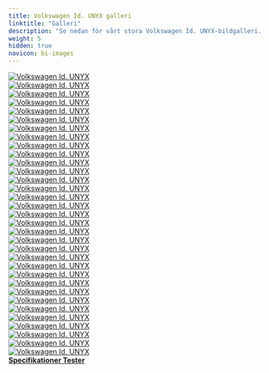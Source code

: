 ```yaml
---
title: Volkswagen Id. UNYX galleri
linktitle: "Galleri"
description: "Se nedan för vårt stora Volkswagen Id. UNYX-bildgalleri. Klicka på bilderna för högupplösta versioner."
weight: 5
hidden: true
navicon: bi-images
---
```

<!-- markdownlint-disable MD033 -->
<div class="row" id ="my-gallery">
	<div class="pswp-grid-item col-6 col-md-4">
		<a href="https://media.evkx.net/multimedia/models/volkswagen/id._unyx/id._unyx/headlights_1.jpg"
data-pswp-src="https://media.evkx.net/multimedia/models/volkswagen/id._unyx/id._unyx/headlights_1.jpg"
data-pswp-width="3000"
data-pswp-height="1687" 
target="_blank">
			<img src="https://media.evkx.net/multimedia/models/volkswagen/id._unyx/id._unyx/headlights_1_xst.jpg" alt="Volkswagen Id. UNYX" class="img-fluid " />
		</a>
	</div>
	<div class="pswp-grid-item col-6 col-md-4">
		<a href="https://media.evkx.net/multimedia/models/volkswagen/id._unyx/id._unyx/headlights_2.jpg"
data-pswp-src="https://media.evkx.net/multimedia/models/volkswagen/id._unyx/id._unyx/headlights_2.jpg"
data-pswp-width="3000"
data-pswp-height="1854" 
target="_blank">
			<img src="https://media.evkx.net/multimedia/models/volkswagen/id._unyx/id._unyx/headlights_2_xst.jpg" alt="Volkswagen Id. UNYX" class="img-fluid " />
		</a>
	</div>
	<div class="pswp-grid-item col-6 col-md-4">
		<a href="https://media.evkx.net/multimedia/models/volkswagen/id._unyx/id._unyx/interior_1.jpg"
data-pswp-src="https://media.evkx.net/multimedia/models/volkswagen/id._unyx/id._unyx/interior_1.jpg"
data-pswp-width="3000"
data-pswp-height="1671" 
target="_blank">
			<img src="https://media.evkx.net/multimedia/models/volkswagen/id._unyx/id._unyx/interior_1_xst.jpg" alt="Volkswagen Id. UNYX" class="img-fluid " />
		</a>
	</div>
	<div class="pswp-grid-item col-6 col-md-4">
		<a href="https://media.evkx.net/multimedia/models/volkswagen/id._unyx/id._unyx/interior_2.jpg"
data-pswp-src="https://media.evkx.net/multimedia/models/volkswagen/id._unyx/id._unyx/interior_2.jpg"
data-pswp-width="3000"
data-pswp-height="1738" 
target="_blank">
			<img src="https://media.evkx.net/multimedia/models/volkswagen/id._unyx/id._unyx/interior_2_xst.jpg" alt="Volkswagen Id. UNYX" class="img-fluid " />
		</a>
	</div>
	<div class="pswp-grid-item col-6 col-md-4">
		<a href="https://media.evkx.net/multimedia/models/volkswagen/id._unyx/id._unyx/interior_3.jpg"
data-pswp-src="https://media.evkx.net/multimedia/models/volkswagen/id._unyx/id._unyx/interior_3.jpg"
data-pswp-width="3000"
data-pswp-height="1965" 
target="_blank">
			<img src="https://media.evkx.net/multimedia/models/volkswagen/id._unyx/id._unyx/interior_3_xst.jpg" alt="Volkswagen Id. UNYX" class="img-fluid " />
		</a>
	</div>
	<div class="pswp-grid-item col-6 col-md-4">
		<a href="https://media.evkx.net/multimedia/models/volkswagen/id._unyx/id._unyx/interior_4.jpg"
data-pswp-src="https://media.evkx.net/multimedia/models/volkswagen/id._unyx/id._unyx/interior_4.jpg"
data-pswp-width="3000"
data-pswp-height="1910" 
target="_blank">
			<img src="https://media.evkx.net/multimedia/models/volkswagen/id._unyx/id._unyx/interior_4_xst.jpg" alt="Volkswagen Id. UNYX" class="img-fluid " />
		</a>
	</div>
	<div class="pswp-grid-item col-6 col-md-4">
		<a href="https://media.evkx.net/multimedia/models/volkswagen/id._unyx/id._unyx/interior_5.jpg"
data-pswp-src="https://media.evkx.net/multimedia/models/volkswagen/id._unyx/id._unyx/interior_5.jpg"
data-pswp-width="3000"
data-pswp-height="1687" 
target="_blank">
			<img src="https://media.evkx.net/multimedia/models/volkswagen/id._unyx/id._unyx/interior_5_xst.jpg" alt="Volkswagen Id. UNYX" class="img-fluid " />
		</a>
	</div>
	<div class="pswp-grid-item col-6 col-md-4">
		<a href="https://media.evkx.net/multimedia/models/volkswagen/id._unyx/id._unyx/interior_6.jpg"
data-pswp-src="https://media.evkx.net/multimedia/models/volkswagen/id._unyx/id._unyx/interior_6.jpg"
data-pswp-width="3000"
data-pswp-height="2000" 
target="_blank">
			<img src="https://media.evkx.net/multimedia/models/volkswagen/id._unyx/id._unyx/interior_6_xst.jpg" alt="Volkswagen Id. UNYX" class="img-fluid " />
		</a>
	</div>
	<div class="pswp-grid-item col-6 col-md-4">
		<a href="https://media.evkx.net/multimedia/models/volkswagen/id._unyx/id._unyx/main_1.jpg"
data-pswp-src="https://media.evkx.net/multimedia/models/volkswagen/id._unyx/id._unyx/main_1.jpg"
data-pswp-width="3000"
data-pswp-height="1687" 
target="_blank">
			<img src="https://media.evkx.net/multimedia/models/volkswagen/id._unyx/id._unyx/main_1_xst.jpg" alt="Volkswagen Id. UNYX" class="img-fluid " />
		</a>
	</div>
	<div class="pswp-grid-item col-6 col-md-4">
		<a href="https://media.evkx.net/multimedia/models/volkswagen/id._unyx/id._unyx/rearlights_1.jpg"
data-pswp-src="https://media.evkx.net/multimedia/models/volkswagen/id._unyx/id._unyx/rearlights_1.jpg"
data-pswp-width="3000"
data-pswp-height="1951" 
target="_blank">
			<img src="https://media.evkx.net/multimedia/models/volkswagen/id._unyx/id._unyx/rearlights_1_xst.jpg" alt="Volkswagen Id. UNYX" class="img-fluid " />
		</a>
	</div>
	<div class="pswp-grid-item col-6 col-md-4">
		<a href="https://media.evkx.net/multimedia/models/volkswagen/id._unyx/id._unyx/roof_1.jpg"
data-pswp-src="https://media.evkx.net/multimedia/models/volkswagen/id._unyx/id._unyx/roof_1.jpg"
data-pswp-width="3000"
data-pswp-height="2000" 
target="_blank">
			<img src="https://media.evkx.net/multimedia/models/volkswagen/id._unyx/id._unyx/roof_1_xst.jpg" alt="Volkswagen Id. UNYX" class="img-fluid " />
		</a>
	</div>
	<div class="pswp-grid-item col-6 col-md-4">
		<a href="https://media.evkx.net/multimedia/models/volkswagen/id._unyx/id._unyx/roof_2.jpg"
data-pswp-src="https://media.evkx.net/multimedia/models/volkswagen/id._unyx/id._unyx/roof_2.jpg"
data-pswp-width="3000"
data-pswp-height="1493" 
target="_blank">
			<img src="https://media.evkx.net/multimedia/models/volkswagen/id._unyx/id._unyx/roof_2_xst.jpg" alt="Volkswagen Id. UNYX" class="img-fluid " />
		</a>
	</div>
	<div class="pswp-grid-item col-6 col-md-4">
		<a href="https://media.evkx.net/multimedia/models/volkswagen/id._unyx/id._unyx/screens_1.jpg"
data-pswp-src="https://media.evkx.net/multimedia/models/volkswagen/id._unyx/id._unyx/screens_1.jpg"
data-pswp-width="3000"
data-pswp-height="2023" 
target="_blank">
			<img src="https://media.evkx.net/multimedia/models/volkswagen/id._unyx/id._unyx/screens_1_xst.jpg" alt="Volkswagen Id. UNYX" class="img-fluid " />
		</a>
	</div>
	<div class="pswp-grid-item col-6 col-md-4">
		<a href="https://media.evkx.net/multimedia/models/volkswagen/id._unyx/id._unyx/screens_2.jpg"
data-pswp-src="https://media.evkx.net/multimedia/models/volkswagen/id._unyx/id._unyx/screens_2.jpg"
data-pswp-width="3000"
data-pswp-height="1687" 
target="_blank">
			<img src="https://media.evkx.net/multimedia/models/volkswagen/id._unyx/id._unyx/screens_2_xst.jpg" alt="Volkswagen Id. UNYX" class="img-fluid " />
		</a>
	</div>
	<div class="pswp-grid-item col-6 col-md-4">
		<a href="https://media.evkx.net/multimedia/models/volkswagen/id._unyx/id._unyx/screens_3.jpg"
data-pswp-src="https://media.evkx.net/multimedia/models/volkswagen/id._unyx/id._unyx/screens_3.jpg"
data-pswp-width="3000"
data-pswp-height="1836" 
target="_blank">
			<img src="https://media.evkx.net/multimedia/models/volkswagen/id._unyx/id._unyx/screens_3_xst.jpg" alt="Volkswagen Id. UNYX" class="img-fluid " />
		</a>
	</div>
	<div class="pswp-grid-item col-6 col-md-4">
		<a href="https://media.evkx.net/multimedia/models/volkswagen/id._unyx/id._unyx/screens_4.jpg"
data-pswp-src="https://media.evkx.net/multimedia/models/volkswagen/id._unyx/id._unyx/screens_4.jpg"
data-pswp-width="3000"
data-pswp-height="1803" 
target="_blank">
			<img src="https://media.evkx.net/multimedia/models/volkswagen/id._unyx/id._unyx/screens_4_xst.jpg" alt="Volkswagen Id. UNYX" class="img-fluid " />
		</a>
	</div>
	<div class="pswp-grid-item col-6 col-md-4">
		<a href="https://media.evkx.net/multimedia/models/volkswagen/id._unyx/id._unyx/secondroseats_1.jpg"
data-pswp-src="https://media.evkx.net/multimedia/models/volkswagen/id._unyx/id._unyx/secondroseats_1.jpg"
data-pswp-width="3000"
data-pswp-height="1941" 
target="_blank">
			<img src="https://media.evkx.net/multimedia/models/volkswagen/id._unyx/id._unyx/secondroseats_1_xst.jpg" alt="Volkswagen Id. UNYX" class="img-fluid " />
		</a>
	</div>
	<div class="pswp-grid-item col-6 col-md-4">
		<a href="https://media.evkx.net/multimedia/models/volkswagen/id._unyx/id._unyx/secondroseats_2.jpg"
data-pswp-src="https://media.evkx.net/multimedia/models/volkswagen/id._unyx/id._unyx/secondroseats_2.jpg"
data-pswp-width="3000"
data-pswp-height="1941" 
target="_blank">
			<img src="https://media.evkx.net/multimedia/models/volkswagen/id._unyx/id._unyx/secondroseats_2_xst.jpg" alt="Volkswagen Id. UNYX" class="img-fluid " />
		</a>
	</div>
	<div class="pswp-grid-item col-6 col-md-4">
		<a href="https://media.evkx.net/multimedia/models/volkswagen/id._unyx/id._unyx/speakers_1.jpg"
data-pswp-src="https://media.evkx.net/multimedia/models/volkswagen/id._unyx/id._unyx/speakers_1.jpg"
data-pswp-width="3000"
data-pswp-height="2000" 
target="_blank">
			<img src="https://media.evkx.net/multimedia/models/volkswagen/id._unyx/id._unyx/speakers_1_xst.jpg" alt="Volkswagen Id. UNYX" class="img-fluid " />
		</a>
	</div>
	<div class="pswp-grid-item col-6 col-md-4">
		<a href="https://media.evkx.net/multimedia/models/volkswagen/id._unyx/id._unyx/trunk_1.jpg"
data-pswp-src="https://media.evkx.net/multimedia/models/volkswagen/id._unyx/id._unyx/trunk_1.jpg"
data-pswp-width="3000"
data-pswp-height="2193" 
target="_blank">
			<img src="https://media.evkx.net/multimedia/models/volkswagen/id._unyx/id._unyx/trunk_1_xst.jpg" alt="Volkswagen Id. UNYX" class="img-fluid " />
		</a>
	</div>
	<div class="pswp-grid-item col-6 col-md-4">
		<a href="https://media.evkx.net/multimedia/models/volkswagen/id._unyx/details_1.jpg"
data-pswp-src="https://media.evkx.net/multimedia/models/volkswagen/id._unyx/details_1.jpg"
data-pswp-width="3000"
data-pswp-height="1687" 
target="_blank">
			<img src="https://media.evkx.net/multimedia/models/volkswagen/id._unyx/details_1_xst.jpg" alt="Volkswagen Id. UNYX" class="img-fluid " />
		</a>
	</div>
	<div class="pswp-grid-item col-6 col-md-4">
		<a href="https://media.evkx.net/multimedia/models/volkswagen/id._unyx/details_2.jpg"
data-pswp-src="https://media.evkx.net/multimedia/models/volkswagen/id._unyx/details_2.jpg"
data-pswp-width="3000"
data-pswp-height="1898" 
target="_blank">
			<img src="https://media.evkx.net/multimedia/models/volkswagen/id._unyx/details_2_xst.jpg" alt="Volkswagen Id. UNYX" class="img-fluid " />
		</a>
	</div>
	<div class="pswp-grid-item col-6 col-md-4">
		<a href="https://media.evkx.net/multimedia/models/volkswagen/id._unyx/details_3.jpg"
data-pswp-src="https://media.evkx.net/multimedia/models/volkswagen/id._unyx/details_3.jpg"
data-pswp-width="3000"
data-pswp-height="1801" 
target="_blank">
			<img src="https://media.evkx.net/multimedia/models/volkswagen/id._unyx/details_3_xst.jpg" alt="Volkswagen Id. UNYX" class="img-fluid " />
		</a>
	</div>
	<div class="pswp-grid-item col-6 col-md-4">
		<a href="https://media.evkx.net/multimedia/models/volkswagen/id._unyx/exterior_1.jpg"
data-pswp-src="https://media.evkx.net/multimedia/models/volkswagen/id._unyx/exterior_1.jpg"
data-pswp-width="3000"
data-pswp-height="1683" 
target="_blank">
			<img src="https://media.evkx.net/multimedia/models/volkswagen/id._unyx/exterior_1_xst.jpg" alt="Volkswagen Id. UNYX" class="img-fluid " />
		</a>
	</div>
	<div class="pswp-grid-item col-6 col-md-4">
		<a href="https://media.evkx.net/multimedia/models/volkswagen/id._unyx/exterior_2.jpg"
data-pswp-src="https://media.evkx.net/multimedia/models/volkswagen/id._unyx/exterior_2.jpg"
data-pswp-width="3000"
data-pswp-height="1687" 
target="_blank">
			<img src="https://media.evkx.net/multimedia/models/volkswagen/id._unyx/exterior_2_xst.jpg" alt="Volkswagen Id. UNYX" class="img-fluid " />
		</a>
	</div>
	<div class="pswp-grid-item col-6 col-md-4">
		<a href="https://media.evkx.net/multimedia/models/volkswagen/id._unyx/exterior_3.jpg"
data-pswp-src="https://media.evkx.net/multimedia/models/volkswagen/id._unyx/exterior_3.jpg"
data-pswp-width="3000"
data-pswp-height="1687" 
target="_blank">
			<img src="https://media.evkx.net/multimedia/models/volkswagen/id._unyx/exterior_3_xst.jpg" alt="Volkswagen Id. UNYX" class="img-fluid " />
		</a>
	</div>
	<div class="pswp-grid-item col-6 col-md-4">
		<a href="https://media.evkx.net/multimedia/models/volkswagen/id._unyx/exterior_4.jpg"
data-pswp-src="https://media.evkx.net/multimedia/models/volkswagen/id._unyx/exterior_4.jpg"
data-pswp-width="3000"
data-pswp-height="1687" 
target="_blank">
			<img src="https://media.evkx.net/multimedia/models/volkswagen/id._unyx/exterior_4_xst.jpg" alt="Volkswagen Id. UNYX" class="img-fluid " />
		</a>
	</div>
	<div class="pswp-grid-item col-6 col-md-4">
		<a href="https://media.evkx.net/multimedia/models/volkswagen/id._unyx/exterior_5.jpg"
data-pswp-src="https://media.evkx.net/multimedia/models/volkswagen/id._unyx/exterior_5.jpg"
data-pswp-width="3000"
data-pswp-height="1684" 
target="_blank">
			<img src="https://media.evkx.net/multimedia/models/volkswagen/id._unyx/exterior_5_xst.jpg" alt="Volkswagen Id. UNYX" class="img-fluid " />
		</a>
	</div>
	<div class="pswp-grid-item col-6 col-md-4">
		<a href="https://media.evkx.net/multimedia/models/volkswagen/id._unyx/exterior_6.jpg"
data-pswp-src="https://media.evkx.net/multimedia/models/volkswagen/id._unyx/exterior_6.jpg"
data-pswp-width="3000"
data-pswp-height="1690" 
target="_blank">
			<img src="https://media.evkx.net/multimedia/models/volkswagen/id._unyx/exterior_6_xst.jpg" alt="Volkswagen Id. UNYX" class="img-fluid " />
		</a>
	</div>
	<div class="pswp-grid-item col-6 col-md-4">
		<a href="https://media.evkx.net/multimedia/models/volkswagen/id._unyx/exterior_7.jpg"
data-pswp-src="https://media.evkx.net/multimedia/models/volkswagen/id._unyx/exterior_7.jpg"
data-pswp-width="3000"
data-pswp-height="1687" 
target="_blank">
			<img src="https://media.evkx.net/multimedia/models/volkswagen/id._unyx/exterior_7_xst.jpg" alt="Volkswagen Id. UNYX" class="img-fluid " />
		</a>
	</div>
	<div class="pswp-grid-item col-6 col-md-4">
		<a href="https://media.evkx.net/multimedia/models/volkswagen/id._unyx/exterior_8.jpg"
data-pswp-src="https://media.evkx.net/multimedia/models/volkswagen/id._unyx/exterior_8.jpg"
data-pswp-width="3000"
data-pswp-height="1687" 
target="_blank">
			<img src="https://media.evkx.net/multimedia/models/volkswagen/id._unyx/exterior_8_xst.jpg" alt="Volkswagen Id. UNYX" class="img-fluid " />
		</a>
	</div>
	<div class="pswp-grid-item col-6 col-md-4">
		<a href="https://media.evkx.net/multimedia/models/volkswagen/id._unyx/frontseats_1.jpg"
data-pswp-src="https://media.evkx.net/multimedia/models/volkswagen/id._unyx/frontseats_1.jpg"
data-pswp-width="3000"
data-pswp-height="1792" 
target="_blank">
			<img src="https://media.evkx.net/multimedia/models/volkswagen/id._unyx/frontseats_1_xst.jpg" alt="Volkswagen Id. UNYX" class="img-fluid " />
		</a>
	</div>
	<div class="pswp-grid-item col-6 col-md-4">
		<a href="https://media.evkx.net/multimedia/models/volkswagen/id._unyx/frontseats_2.jpg"
data-pswp-src="https://media.evkx.net/multimedia/models/volkswagen/id._unyx/frontseats_2.jpg"
data-pswp-width="3000"
data-pswp-height="2268" 
target="_blank">
			<img src="https://media.evkx.net/multimedia/models/volkswagen/id._unyx/frontseats_2_xst.jpg" alt="Volkswagen Id. UNYX" class="img-fluid " />
		</a>
	</div>
</div>
<script type="module">
  import PhotoSwipeLightbox from '/js/photoswipe-lightbox.esm.js';
    const lightbox = new PhotoSwipeLightbox({
       gallery: '#my-gallery',
        children: 'a',
        pswpModule: () => import('/js/photoswipe.esm.js')
    });
lightbox.init();
</script>
<div class="mt-3 mb-3">
<a href="../specifications/" class="text-decoration-none text-black">
<strong><i class="bi-arrow-left"></i> Specifikationer </strong>
</a>
<a href="../reviews/" class="text-decoration-none text-black float-end">
<strong>Tester <i class="bi-arrow-right"></i></strong>
</a>
</div>
